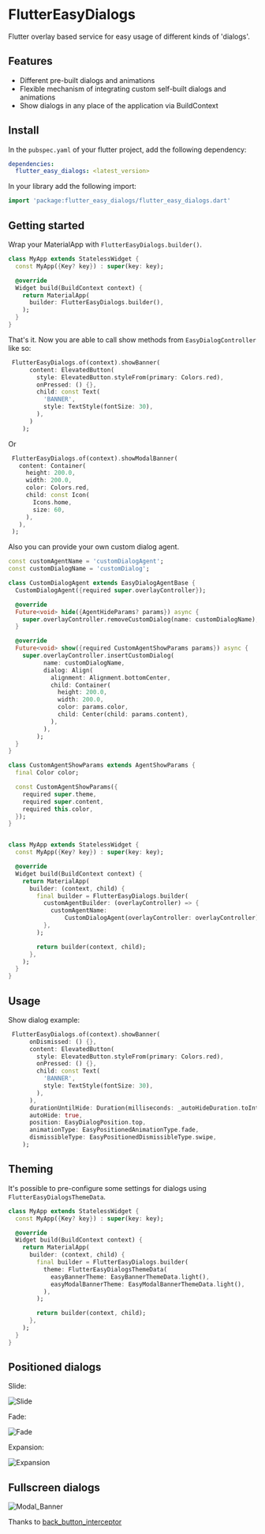  
# FlutterEasyDialogs

Flutter overlay based service for easy usage of different kinds of 'dialogs'.  

## Features

* Different pre-built dialogs and animations
* Flexible mechanism of integrating custom self-built dialogs and animations
* Show dialogs in any place of the application via BuildContext

## Install

In the `pubspec.yaml` of your flutter project, add the following dependency:

```yaml
dependencies:
  flutter_easy_dialogs: <latest_version>
```

In your library add the following import:

```dart
import 'package:flutter_easy_dialogs/flutter_easy_dialogs.dart'
```
## Getting started
 
Wrap your MaterialApp with ```FlutterEasyDialogs.builder()```.

```dart
class MyApp extends StatelessWidget {
  const MyApp({Key? key}) : super(key: key);

  @override
  Widget build(BuildContext context) {
    return MaterialApp(
      builder: FlutterEasyDialogs.builder(),
    );
  }
}
```


That's it. Now you are able to call show methods from ```EasyDialogController``` like so:
```dart
 FlutterEasyDialogs.of(context).showBanner(
      content: ElevatedButton(
        style: ElevatedButton.styleFrom(primary: Colors.red),
        onPressed: () {},
        child: const Text(
          'BANNER',
          style: TextStyle(fontSize: 30),
        ),
      )
    );
```
Or

```dart
 FlutterEasyDialogs.of(context).showModalBanner(
   content: Container(
     height: 200.0,
     width: 200.0,
     color: Colors.red,
     child: const Icon(
       Icons.home,
       size: 60,
     ),
   ),
 );
```

Also you can provide your own custom dialog agent.

```dart
const customAgentName = 'customDialogAgent';
const customDialogName = 'customDialog';

class CustomDialogAgent extends EasyDialogAgentBase {
  CustomDialogAgent({required super.overlayController});

  @override
  Future<void> hide({AgentHideParams? params}) async {
    super.overlayController.removeCustomDialog(name: customDialogName);
  }

  @override
  Future<void> show({required CustomAgentShowParams params}) async {
    super.overlayController.insertCustomDialog(
          name: customDialogName,
          dialog: Align(
            alignment: Alignment.bottomCenter,
            child: Container(
              height: 200.0,
              width: 200.0,
              color: params.color,
              child: Center(child: params.content),
            ),
          ),
        );
  }
}

class CustomAgentShowParams extends AgentShowParams {
  final Color color;

  const CustomAgentShowParams({
    required super.theme,
    required super.content,
    required this.color,
  });
}


class MyApp extends StatelessWidget {
  const MyApp({Key? key}) : super(key: key);

  @override
  Widget build(BuildContext context) {
    return MaterialApp(  
      builder: (context, child) {
        final builder = FlutterEasyDialogs.builder( 
          customAgentBuilder: (overlayController) => {
            customAgentName:
                CustomDialogAgent(overlayController: overlayController)
          },
        );

        return builder(context, child);
      },
    );
  }
}
```


## Usage

Show dialog example:

```dart
 FlutterEasyDialogs.of(context).showBanner(
      onDismissed: () {},
      content: ElevatedButton(
        style: ElevatedButton.styleFrom(primary: Colors.red),
        onPressed: () {},
        child: const Text(
          'BANNER',
          style: TextStyle(fontSize: 30),
        ),
      ),
      durationUntilHide: Duration(milliseconds: _autoHideDuration.toInt()),
      autoHide: true,
      position: EasyDialogPosition.top,
      animationType: EasyPositionedAnimationType.fade,
      dismissibleType: EasyPositionedDismissibleType.swipe,
    );
```

## Theming

It's possible to pre-configure some settings for dialogs using ```FlutterEasyDialogsThemeData```.

```dart
class MyApp extends StatelessWidget {
  const MyApp({Key? key}) : super(key: key);

  @override
  Widget build(BuildContext context) {
    return MaterialApp(
      builder: (context, child) {
        final builder = FlutterEasyDialogs.builder(
          theme: FlutterEasyDialogsThemeData(
            easyBannerTheme: EasyBannerThemeData.light(),
            easyModalBannerTheme: EasyModalBannerThemeData.light(),
          ),
        );

        return builder(context, child);
      },
    );
  }
}
```

## Positioned dialogs 

Slide:

![Slide][slide_positioned_banner]

Fade:

![Fade][fade_positioned_banner]

Expansion:

![Expansion][expansion_positioned_banner] 


## Fullscreen dialogs 
 
![Modal_Banner][modal_banner_blured]


Thanks to [back_button_interceptor](https://github.com/marcglasberg/back_button_interceptor)

<!-- Links -->
[slide_positioned_banner]: https://user-images.githubusercontent.com/72284940/200048845-96a5487b-de11-442f-92e0-2cab6be9b539.gif
[fade_positioned_banner]: https://user-images.githubusercontent.com/72284940/200050223-0976a2b8-c0ff-482b-be29-4963cf4472a6.gif
[expansion_positioned_banner]: https://user-images.githubusercontent.com/72284940/200051054-cc8281cc-50a6-43b9-b5a0-38655d8919a8.gif
[modal_banner_blured]: https://user-images.githubusercontent.com/72284940/200051692-d174a805-1739-4c94-9d2f-10fdaab0cba5.gif
